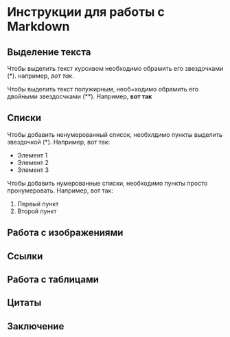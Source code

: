 # Инструкции для работы с Markdown

## Выделение текста
Чтобы выделить текст курсивом необходимо обрамить его звездочками (*). например, *вот так*.

Чтобы выделить текст полужирным, необ=ходимо обрамить его двойными звездосчками (**). Например, **вот так**

## Списки
Чтобы добавить ненумерованный список, необхлдимо пункты выделить звездочкой (*). Например, вот так:
* Элемент 1
* Элемент 2
* Элемент 3

Чтобы добавить нумерованные списки, необходимо пункты просто пронумеровать. Например, вот так:
 1. Первый пункт
 2. Второй пункт
 

## Работа с изображениями

## Ссылки

## Работа с таблицами

## Цитаты

## Заключение